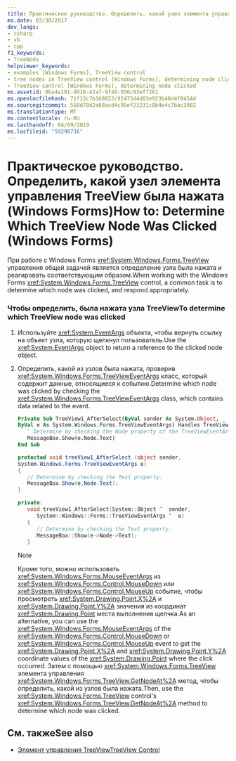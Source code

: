 ```yaml
---
title: Практическое руководство. Определить, какой узел элемента управления TreeView была нажата (Windows Forms)
ms.date: 03/30/2017
dev_langs:
- csharp
- vb
- cpp
f1_keywords:
- TreeNode
helpviewer_keywords:
- examples [Windows Forms], TreeView control
- tree nodes in TreeView control [Windows Forms], determining node clicked
- TreeView control [Windows Forms], determining node clicked
ms.assetid: 06a4a191-d918-42af-9f49-956c93eff261
ms.openlocfilehash: 71f13c7b160822c92475d4d03e923b40d4f0454d
ms.sourcegitcommit: 558d78d2a68acd4c95ef23231c8b4e4c7bac3902
ms.translationtype: MT
ms.contentlocale: ru-RU
ms.lasthandoff: 04/09/2019
ms.locfileid: "59296736"
---
```

# <a name="how-to-determine-which-treeview-node-was-clicked-windows-forms"></a><span data-ttu-id="ccc0c-102">Практическое руководство. Определить, какой узел элемента управления TreeView была нажата (Windows Forms)</span><span class="sxs-lookup"><span data-stu-id="ccc0c-102">How to: Determine Which TreeView Node Was Clicked (Windows Forms)</span></span>
<span data-ttu-id="ccc0c-103">При работе с Windows Forms <xref:System.Windows.Forms.TreeView> управления общей задачей является определение узла была нажата и реагировать соответствующим образом.</span><span class="sxs-lookup"><span data-stu-id="ccc0c-103">When working with the Windows Forms <xref:System.Windows.Forms.TreeView> control, a common task is to determine which node was clicked, and respond appropriately.</span></span>  
  
### <a name="to-determine-which-treeview-node-was-clicked"></a><span data-ttu-id="ccc0c-104">Чтобы определить, была нажата узла TreeView</span><span class="sxs-lookup"><span data-stu-id="ccc0c-104">To determine which TreeView node was clicked</span></span>  
  
1. <span data-ttu-id="ccc0c-105">Используйте <xref:System.EventArgs> объекта, чтобы вернуть ссылку на объект узла, которую щелкнул пользователь.</span><span class="sxs-lookup"><span data-stu-id="ccc0c-105">Use the <xref:System.EventArgs> object to return a reference to the clicked node object.</span></span>  
  
2. <span data-ttu-id="ccc0c-106">Определить, какой из узлов была нажата, проверив <xref:System.Windows.Forms.TreeViewEventArgs> класс, который содержит данные, относящиеся к событию.</span><span class="sxs-lookup"><span data-stu-id="ccc0c-106">Determine which node was clicked by checking the <xref:System.Windows.Forms.TreeViewEventArgs> class, which contains data related to the event.</span></span>  
  
    ```vb  
    Private Sub TreeView1_AfterSelect(ByVal sender As System.Object, _  
    ByVal e As System.Windows.Forms.TreeViewEventArgs) Handles TreeView1.AfterSelect  
       ' Determine by checking the Node property of the TreeViewEventArgs.  
       MessageBox.Show(e.Node.Text)  
    End Sub  
    ```  
  
    ```csharp  
    protected void treeView1_AfterSelect (object sender,   
    System.Windows.Forms.TreeViewEventArgs e)  
    {  
       // Determine by checking the Text property.  
       MessageBox.Show(e.Node.Text);  
    }  
    ```  
  
    ```cpp  
    private:  
       void treeView1_AfterSelect(System::Object ^  sender,  
          System::Windows::Forms::TreeViewEventArgs ^  e)  
       {  
          // Determine by checking the Text property.  
          MessageBox::Show(e->Node->Text);  
       }  
    ```  
  
    > [!NOTE]
    >  <span data-ttu-id="ccc0c-107">Кроме того, можно использовать <xref:System.Windows.Forms.MouseEventArgs> из <xref:System.Windows.Forms.Control.MouseDown> или <xref:System.Windows.Forms.Control.MouseUp> событие, чтобы просмотреть <xref:System.Drawing.Point.X%2A> и <xref:System.Drawing.Point.Y%2A> значения из координат <xref:System.Drawing.Point> места выполнения щелчка.</span><span class="sxs-lookup"><span data-stu-id="ccc0c-107">As an alternative, you can use the <xref:System.Windows.Forms.MouseEventArgs> of the <xref:System.Windows.Forms.Control.MouseDown> or <xref:System.Windows.Forms.Control.MouseUp> event to get the <xref:System.Drawing.Point.X%2A> and <xref:System.Drawing.Point.Y%2A> coordinate values of the <xref:System.Drawing.Point> where the click occurred.</span></span> <span data-ttu-id="ccc0c-108">Затем с помощью <xref:System.Windows.Forms.TreeView> элемента управления <xref:System.Windows.Forms.TreeView.GetNodeAt%2A> метод, чтобы определить, какой из узлов была нажата.</span><span class="sxs-lookup"><span data-stu-id="ccc0c-108">Then, use the <xref:System.Windows.Forms.TreeView> control's <xref:System.Windows.Forms.TreeView.GetNodeAt%2A> method to determine which node was clicked.</span></span>  
  
## <a name="see-also"></a><span data-ttu-id="ccc0c-109">См. также</span><span class="sxs-lookup"><span data-stu-id="ccc0c-109">See also</span></span>

- [<span data-ttu-id="ccc0c-110">Элемент управления TreeView</span><span class="sxs-lookup"><span data-stu-id="ccc0c-110">TreeView Control</span></span>](treeview-control-windows-forms.md)
